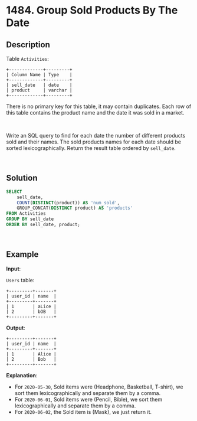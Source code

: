 # 1484. Group Sold Products By The Date

## Description

Table `Activities`:
```
+-------------+---------+
| Column Name | Type    |
+-------------+---------+
| sell_date   | date    |
| product     | varchar |
+-------------+---------+
```
There is no primary key for this table, it may contain duplicates.
Each row of this table contains the product name and the date it was sold in a market.

 <br>

Write an SQL query to find for each date the number of different products sold and their names.
The sold products names for each date should be sorted lexicographically.
Return the result table ordered by `sell_date`.

<br>

## Solution

```sql
SELECT
    sell_date,
    COUNT(DISTINCT(product)) AS 'num_sold',
    GROUP_CONCAT(DISTINCT product) AS 'products'
FROM Activities
GROUP BY sell_date
ORDER BY sell_date, product;
```

<br>

## Example

**Input**:

`Users` table:
```
+---------+-------+
| user_id | name  |
+---------+-------+
| 1       | aLice |
| 2       | bOB   |
+---------+-------+
```
**Output**:
```
+---------+-------+
| user_id | name  |
+---------+-------+
| 1       | Alice |
| 2       | Bob   |
+---------+-------+
```

**Explanation**: 
- For `2020-05-30`, Sold items were (Headphone, Basketball, T-shirt), we sort them lexicographically and separate them by a comma.
- For `2020-06-01`, Sold items were (Pencil, Bible), we sort them lexicographically and separate them by a comma.
- For `2020-06-02`, the Sold item is (Mask), we just return it.
